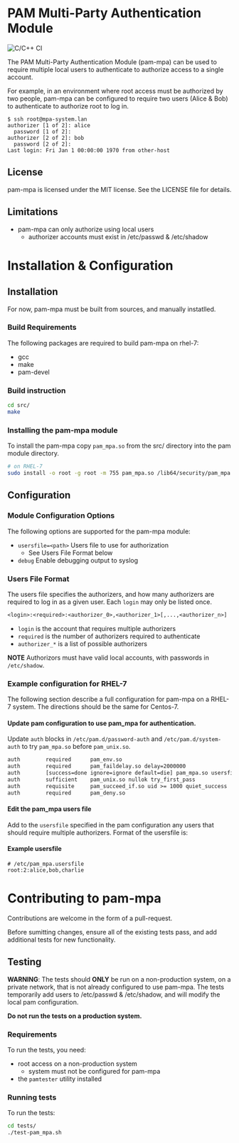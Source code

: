 # PAM Multi-Party Authentication Module

![C/C++ CI](https://github.com/cisco/pam_mpa/workflows/C/C++%20CI/badge.svg)

The PAM Multi-Party Authentication Module (pam-mpa) can be used to require
multiple local users to authenticate to authorize access to a single account.

For example, in an environment where root access must be authorized by two
people, pam-mpa can be configured to require two users (Alice & Bob) to
authenticate to authorize root to log in.
```
$ ssh root@mpa-system.lan
authorizer [1 of 2]: alice
  password [1 of 2]:
authorizer [2 of 2]: bob
  password [2 of 2]:
Last login: Fri Jan 1 00:00:00 1970 from other-host
```

## License
pam-mpa is licensed under the MIT license.  See the LICENSE file for details.

## Limitations
* pam-mpa can only authorize using local users
  * authorizer accounts must exist in /etc/passwd & /etc/shadow

# Installation & Configuration

## Installation
For now, pam-mpa must be built from sources, and manually instatlled.

### Build Requirements
The following packages are required to build pam-mpa on rhel-7:
* gcc
* make
* pam-devel

### Build instruction
```sh
cd src/
make
```

### Installing the pam-mpa module
To install the pam-mpa copy `pam_mpa.so` from the src/ directory into the pam
module directory.

```sh
# on RHEL-7
sudo install -o root -g root -m 755 pam_mpa.so /lib64/security/pam_mpa.so
```

## Configuration

### Module Configuration Options
The following options are supported for the pam-mpa module:

* `usersfile=<path>` Users file to use for authorization
    * See Users File Format below
* `debug` Enable debugging output to syslog

### Users File Format

The users file specifies the authorizers, and how many authorizers are
required to log in as a given user.  Each `login` may only be listed once.

```txt
<login>:<required>:<authorizer_0>,<authorizer_1>[,...,<authorizer_n>]
```
* `login` is the account that requires multiple authorizers
* `required` is the number of authorizers required to authenticate
* `authorizer_*` is a list of possible authorizers

**NOTE** Authorizors must have valid local accounts, with passwords in
`/etc/shadow`.

### Example configuration for RHEL-7
The following section describe a full configuration for pam-mpa on a RHEL-7
system.  The directions should be the same for Centos-7.

#### Update pam configuration to use pam_mpa for authentication.

Update `auth` blocks in `/etc/pam.d/password-auth` and `/etc/pam.d/system-auth`
to try `pam_mpa.so` before `pam_unix.so`.

```txt
auth        required      pam_env.so
auth        required      pam_faildelay.so delay=2000000
auth        [success=done ignore=ignore default=die] pam_mpa.so usersfile=/etc/pam_mpa.usersfile debug
auth        sufficient    pam_unix.so nullok try_first_pass
auth        requisite     pam_succeed_if.so uid >= 1000 quiet_success
auth        required      pam_deny.so
```

#### Edit the pam_mpa users file
Add to the `usersfile` specified in the pam configuration any users that should
require multiple authorizers.  Format of the usersfile is:

#### Example usersfile

```
# /etc/pam_mpa.usersfile
root:2:alice,bob,charlie
```

# Contributing to pam-mpa
Contributions are welcome in the form of a pull-request.

Before sumitting changes, ensure all of the existing tests pass, and add
additional tests for new functionality.

## Testing
**WARNING**: The tests should **ONLY** be run on a non-production system, on a
private network, that is not already configured to use pam-mpa.  The tests
temporarily add users to /etc/passwd & /etc/shadow, and will modify the local pam
configuration.

**Do not run the tests on a production system.**

### Requirements
To run the tests, you need:
* root access on a non-production system
   * system must not be configured for pam-mpa
* the `pamtester` utility installed

### Running tests
To run the tests:
```sh
cd tests/
./test-pam_mpa.sh
```
